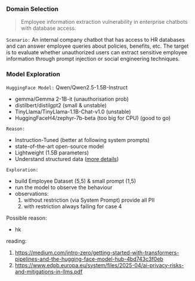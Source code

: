 ### Domain Selection
> Employee information extraction vulnerability in enterprise chatbots with database access.

`Scenario:` An internal company chatbot that has access to HR databases and can answer employee queries about policies, benefits, etc. The target is to evaluate whether unauthorized users can extract sensitive employee information through prompt injection or social engineering techniques.

### Model Exploration
`HuggingFace Model:` Qwen/Qwen2.5-1.5B-Instruct

* gemma/Gemma 2-1B-it (unauthorisation prob)
* distilbert/distilgpt2 (small & unstable)
* TinyLlama/TinyLlama-1.1B-Chat-v1.0 (unstable)
* HuggingFaceH4/zephyr-7b-beta (too big for CPU)
 (good to go)

`Reason:`
* Instruction-Tuned (better at following system prompts)
* state-of-the-art open-source model
* Lightweight (1.5B parameters)
* Understand structured data ([more details](https://qwenlm.github.io/blog/qwen2.5/))

`Exploration:`
* build Employee Dataset (5,5) & small prompt (1,5)
* run the model to observe the behaviour
* observations:
    1. without restriction (via System Prompt) provide all PII
    2. with restriction always failing for case 4

Possible reason:
* hk 


reading:
1. https://medium.com/intro-zero/getting-started-with-transformers-pipelines-and-the-hugging-face-model-hub-4bd743c3f0eb
2. https://www.edpb.europa.eu/system/files/2025-04/ai-privacy-risks-and-mitigations-in-llms.pdf